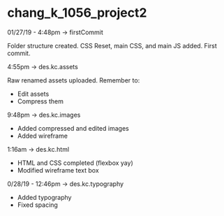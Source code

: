 # chang_k_1056_project2

01/27/19 - 4:48pm -> firstCommit

Folder structure created. CSS Reset, main CSS, and main JS added. First commit.

4:55pm -> des.kc.assets

Raw renamed assets uploaded. Remember to:
- Edit assets
- Compress them

9:48pm -> des.kc.images

- Added compressed and edited images 
- Added wireframe

1:16am -> des.kc.html

- HTML and CSS completed (flexbox yay)
- Modified wireframe text box

0/28/19 - 12:46pm -> des.kc.typography

- Added typography 
- Fixed spacing